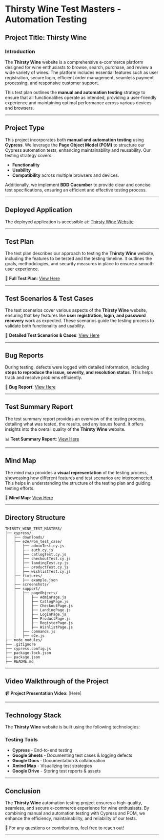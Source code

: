 # Thirsty Wine Test Masters - Automation Testing

## Project Title: Thirsty Wine

### Introduction
The **Thirsty Wine** website is a comprehensive e-commerce platform designed for wine enthusiasts to browse, search, purchase, and review a wide variety of wines. The platform includes essential features such as user registration, secure login, efficient order management, seamless payment processing, and responsive customer support.

This test plan outlines the **manual and automation testing** strategy to ensure that all functionalities operate as intended, providing a user-friendly experience and maintaining optimal performance across various devices and browsers.

---

## Project Type
This project incorporates both **manual and automation testing** using **Cypress**. We leverage the **Page Object Model (POM)** to structure our Cypress automation tests, enhancing maintainability and reusability. Our testing strategy covers:
- **Functionality**
- **Usability**
- **Compatibility** across multiple browsers and devices.

Additionally, we implement **BDD Cucumber** to provide clear and concise test specifications, ensuring an efficient and effective testing process.

---

## Deployed Application
The deployed application is accessible at: [Thirsty Wine Website](https://pay-pal-pioneers-068.vercel.app/)

---

## Test Plan
The test plan describes our approach to testing the **Thirsty Wine** website, including the features to be tested and the testing timeline. It outlines the goals, methodologies, and security measures in place to ensure a smooth user experience.

📄 **Full Test Plan**: [View Here](https://drive.google.com/file/d/1XF80-JQu-jrYRoW34BiCjeYPG1U8xyaA/view?usp=drive_link)

---

## Test Scenarios & Test Cases
The test scenarios cover various aspects of the **Thirsty Wine** website, ensuring that key features like **user registration, login, and password recovery** work as expected. These scenarios guide the testing process to validate both functionality and usability.

📑 **Detailed Test Scenarios & Cases**: [View Here](https://docs.google.com/spreadsheets/d/1FU3tbGZGRutIObM_yj6SMiZh9k7rRl4Q1s0A_ejAHHc/edit?gid=0#gid=0)

---

## Bug Reports
During testing, defects were logged with detailed information, including **steps to reproduce the issue, severity, and resolution status**. This helps track and resolve problems efficiently.

🐞 **Bug Report**: [View Here](https://docs.google.com/spreadsheets/d/1X9R3bKlAZMzrNtgqCJNU5-Bl05GfN3qL988v7OQoXcE/edit?gid=0#gid=0)

---

## Test Summary Report
The test summary report provides an overview of the testing process, detailing what was tested, the results, and any issues found. It offers insights into the overall quality of the **Thirsty Wine** website.

📊 **Test Summary Report**: [View Here](https://drive.google.com/file/d/1v2vtIIPCh9mWy0wF7w4yge0vmYuiDmel/view?usp=drive_link)

---

## Mind Map
The mind map provides a **visual representation** of the testing process, showcasing how different features and test scenarios are interconnected. This helps in understanding the structure of the testing plan and guiding testing efforts.

🧠 **Mind Map**: [View Here](https://drive.google.com/file/d/11s73sQg0LAFIF5uG-4W2tKIUrJ8jHFyc/view?usp=drive_link)

---

## Directory Structure
```
THIRSTY_WINE_TEST_MASTERS/
│── cypress/
│   ├── downloads/
│   ├── e2e/Pom_test_case/
│   │   ├── adminTest.cy.js
│   │   ├── auth.cy.js
│   │   ├── catlogTest.cy.js
│   │   ├── checkoutTest.cy.js
│   │   ├── landingTest.cy.js
│   │   ├── productTest.cy.js
│   │   ├── wishlistTest.cy.js
│   ├── fixtures/
│   │   ├── example.json
│   ├── screenshots/
│   ├── support/
│   │   ├── pageObjects/
│   │   │   ├── AdminPage.js
│   │   │   ├── CatlogPage.js
│   │   │   ├── CheckoutPage.js
│   │   │   ├── LandingPage.js
│   │   │   ├── LoginPage.js
│   │   │   ├── ProductPage.js
│   │   │   ├── RegisterPage.js
│   │   │   ├── WishlistPage.js
│   │   ├── commands.js
│   │   ├── e2e.js
├── node_modules/
├── .gitignore
├── cypress.config.js
├── package-lock.json
├── package.json
├── README.md
```
---

## Video Walkthrough of the Project
📹 **Project Presentation Video**: [Here]

---

## Technology Stack
The **Thirsty Wine** website is built using the following technologies:

### **Testing Tools**
- **Cypress** - End-to-end testing
- **Google Sheets** - Documenting test cases & logging defects
- **Google Docs** - Documentation & collaboration
- **Xmind Map** - Visualizing test strategies
- **Google Drive** - Storing test reports & assets

---

## Conclusion
The **Thirsty Wine** automation testing project ensures a high-quality, seamless, and secure e-commerce experience for wine enthusiasts. By combining manual and automation testing with Cypress and POM, we enhance the efficiency, maintainability, and reliability of our tests.

📌 For any questions or contributions, feel free to reach out!

---

